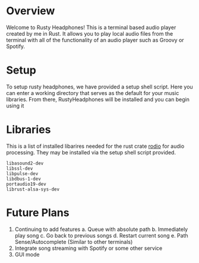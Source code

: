 # Overview 
Welcome to Rusty Headphones! This is a terminal based audio player created by me in Rust. It allows you to play local audio files from the terminal with all of the functionality of an audio player such as Groovy or Spotify. 
# Setup 
To setup rusty headphones, we have provided a setup shell script. Here you can enter a working directory that serves as the default for your music libraries. From there, RustyHeadphones will be installed and you can begin using it 
# Libraries
This is a list of installed libarires needed for the rust crate [rodio](https://docs.rs/rodio/latest/rodio/) for audio processing. They may be installed via the setup shell script provided. 
```
libasound2-dev 
libssl-dev 
libpulse-dev 
libdbus-1-dev 
portaudio19-dev 
librust-alsa-sys-dev
```

# Future Plans
1. Continuing to add features 
    a. Queue with absolute path
    b. Immediately play song
    c. Go back to previous songs
    d. Restart current song
    e. Path Sense/Autocomplete (Similar to other terminals)
2. Integrate song streaming with Spotify or some other service
3. GUI mode